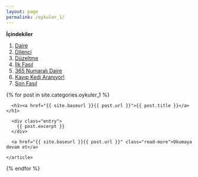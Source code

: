 ```yaml
---
layout: page
permalink: /oykuler_1/
---
```


<p class="paragraph1" ><b>İçindekiler</b></p> 

<div>
    <ol>
      <li><a href="{{ site.baseurl }}/daire">     Daire</a></li>
      <li><a href="{{ site.baseurl }}/dilenci">   Dilenci</a></li>
      <li><a href="{{ site.baseurl }}/duzeltme">  Düzeltme</a></li>
      <li><a href="{{ site.baseurl }}/ilk_fasil"> İlk Fasıl</a></li>
      <li><a href="{{ site.baseurl }}/365">       365 Numaralı Daire</a></li>
      <li><a href="{{ site.baseurl }}/kedi">      Kayıp Kedi Aranıyor!</a></li>
      <li><a href="{{ site.baseurl }}/son_fasil"> Son Fasıl</a></li>
    </ol>
</div>

<div class="oykus">

  {% for post in site.categories.oykuler_1 %}
    <article class="post">

      <h1><a href="{{ site.baseurl }}{{ post.url }}">{{ post.title }}</a></h1>

      <div class="entry">
        {{ post.excerpt }}
      </div>

      <a href="{{ site.baseurl }}{{ post.url }}" class="read-more">Okumaya devam et</a>

    </article>
  {% endfor %}
</div>


<style>
    paragraph1{
        color: black;
        text-align: center;
        font-size:  96px;
    }
</style>